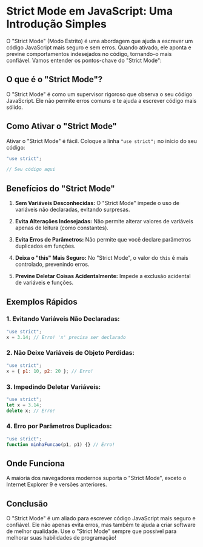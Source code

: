# Strict Mode em JavaScript: Uma Introdução Simples

O "Strict Mode" (Modo Estrito) é uma abordagem que ajuda a escrever um código JavaScript mais seguro e sem erros. Quando ativado, ele aponta e previne comportamentos indesejados no código, tornando-o mais confiável. Vamos entender os pontos-chave do "Strict Mode":

## O que é o "Strict Mode"?

O "Strict Mode" é como um supervisor rigoroso que observa o seu código JavaScript. Ele não permite erros comuns e te ajuda a escrever código mais sólido.

## Como Ativar o "Strict Mode"

Ativar o "Strict Mode" é fácil. Coloque a linha `"use strict";` no início do seu código:

```javascript
"use strict";

// Seu código aqui
```

## Benefícios do "Strict Mode"

1. **Sem Variáveis Desconhecidas:**
   O "Strict Mode" impede o uso de variáveis não declaradas, evitando surpresas.

2. **Evita Alterações Indesejadas:**
   Não permite alterar valores de variáveis apenas de leitura (como constantes).

3. **Evita Erros de Parâmetros:**
   Não permite que você declare parâmetros duplicados em funções.

4. **Deixa o "this" Mais Seguro:**
   No "Strict Mode", o valor do `this` é mais controlado, prevenindo erros.

5. **Previne Deletar Coisas Acidentalmente:**
   Impede a exclusão acidental de variáveis e funções.

## Exemplos Rápidos

### 1. Evitando Variáveis Não Declaradas:

```javascript
"use strict";
x = 3.14; // Erro! 'x' precisa ser declarado
```

### 2. Não Deixe Variáveis de Objeto Perdidas:

```javascript
"use strict";
x = { p1: 10, p2: 20 }; // Erro!
```

### 3. Impedindo Deletar Variáveis:

```javascript
"use strict";
let x = 3.14;
delete x; // Erro!
```

### 4. Erro por Parâmetros Duplicados:

```javascript
"use strict";
function minhaFuncao(p1, p1) {} // Erro!
```

## Onde Funciona

A maioria dos navegadores modernos suporta o "Strict Mode", exceto o Internet Explorer 9 e versões anteriores.

## Conclusão

O "Strict Mode" é um aliado para escrever código JavaScript mais seguro e confiável. Ele não apenas evita erros, mas também te ajuda a criar software de melhor qualidade. Use o "Strict Mode" sempre que possível para melhorar suas habilidades de programação!
